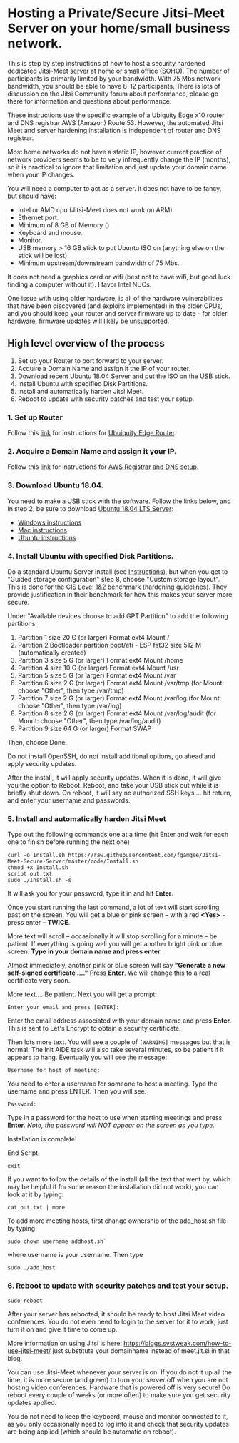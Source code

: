 # Hosting a Private/Secure Jitsi-Meet Server on your home/small business network.

This is step by step instructions of how to host a security hardened dedicated Jitsi-Meet server at home or small office (SOHO).  The number of participants is primarily limited by your bandwidth.  With 75 Mbs network bandwidth, you should be able to have 8-12 participants.  There is lots of discussion on the Jitsi Community forum about performance, please go there for information and questions about performance.

These instructions use the specific example of a Ubiquity Edge x10 router and DNS registrar AWS (Amazon) Route 53.   However, the automated Jitsi Meet and server hardening installation is independent of router and DNS registrar.

Most home networks do not have a static IP, however current practice of network providers seems to be to very infrequently change the IP (months), so it is practical to ignore that limitation and just update your domain name when your IP changes.

You will need a computer to act as a server.  It does not have to be fancy, but should have:
* Intel or AMD cpu (Jitsi-Meet does not work on ARM)
* Ethernet port.
* Minimum of 8 GB of Memory ()
* Keyboard and mouse.
* Monitor.
* USB memory > 16 GB stick to put Ubuntu ISO on (anything else on the stick will be lost).
* Minimum upstream/downstream bandwidth of 75 Mbs.

It does not need a graphics card or wifi (best not to have wifi, but good luck finding a computer without it).  I favor Intel NUCs.   

One issue with using older hardware, is all of the hardware vulnerabilities that have been discovered (and exploits implemented) in the older CPUs, and you should keep your router and server firmware up to date - for older hardware, firmware updates will likely be unsupported.

## High level overview of the process

1. Set up your Router to port forward to your server.
2. Acquire a Domain Name and assign it the IP of  your router.
3. Download recent Ubuntu 18.04 Server and put the ISO on the USB stick.
4. Install Ubuntu with specified Disk Partitions.
5. Install and automatically harden Jitsi Meet.
6. Reboot to update with security patches and test your setup.

### 1. Set up Router
<!--- change master to branchname, or vis-a-versus when branching/merging -->
Follow this [link](https://github.com/fgamgee/Jitsi-Meet-Secure-Server/blob/master/Documents/ubiquity_edge_setup.md) for instructions for [Ubuiquity Edge Router](https://github.com/fgamgee/Jitsi-Meet-Secure-Server/blob/master/Documents/ubiquity_edge_setup.md).

### 2. Acquire a Domain Name and assign it your IP.
<!--- change master to branchname, or vis-a-versus when branching/merging -->
Follow this [link](https://github.com/fgamgee/Jitsi-Meet-Secure-Server/blob/master/Documents/AWS_Domain_name.md) for instructions for [AWS Registrar and DNS setup](https://github.com/fgamgee/Jitsi-Meet-Secure-Server/blob/master/Documents/AWS_Domain_name.md).

### 3. Download Ubuntu 18.04.

You need to make a USB stick with the software.  Follow the links below, and in step 2, be sure to download [Ubuntu 18.04 LTS Server](https://releases.ubuntu.com/18.04/):

* [Windows instructions](https://ubuntu.com/tutorials/tutorial-create-a-usb-stick-on-windows#1-overview)
* [Mac instructions](https://ubuntu.com/tutorials/create-a-usb-stick-on-macos#1-overview)
* [Ubuntu instructions](https://ubuntu.com/tutorials/create-a-usb-stick-on-ubuntu#1-overview)


### 4. Install Ubuntu with specified Disk Partitions.

Do a standard Ubuntu Server install (see [Instructions](https://ubuntu.com/tutorials/install-ubuntu-server#1-overview)), but when you get to "Guided storage configuration" step 8, choose "Custom storage layout".  This is done for the [CIS Level 1&2 benchmark](https://www.cisecurity.org/benchmark/ubuntu_linux/) (hardening guidelines).  They provide justification in their benchmark for how this makes your server more secure.

Under "Available devices choose to add GPT Partition" to add the following partitions.

1. Partition 1 size 20 G (or larger) Format ext4 Mount /
2. Partition 2 Bootloader partition boot/efi - ESP fat32 size 512 M (automatically created)
3. Partition 3 size 5 G (or larger) Format ext4 Mount /home
4. Partition 4 size 10 G (or larger) Format ext4 Mount /usr
5. Partition 5 size 5 G (or larger) Format ext4 Mount /var
6. Partition 6 size 2 G (or larger) Format ext4 Mount /var/tmp (for Mount: choose "Other", then type /var/tmp)
7. Partition 7 size 2 G (or larger) Format ext4 Mount /var/log (for Mount: choose "Other", then type /var/log)
8. Partition 8 size 2 G (or larger) Format ext4 Mount /var/log/audit (for Mount: choose "Other", then type /var/log/audit)
9. Partition 9 size 64 G (or larger) Format SWAP

Then, choose Done.

Do not install OpenSSH, do not install additional options, go ahead and apply security updates.

After the install, it will apply security updates. When it is done, it will give you the option to Reboot. Reboot, and take your USB stick out while it is briefly shut down.  On reboot, it will say no authorized SSH keys....  hit return, and enter your username and passwords.

### 5. Install and automatically harden Jitsi Meet

<!--- Use -b branchname if using a development branch -->
Type out the following commands one at a time (hit Enter and wait for each one to finish before running the next one)
```
curl -o Install.sh https://raw.githubusercontent.com/fgamgee/Jitsi-Meet-Secure-Server/master/code/Install.sh
chmod +x Install.sh
script out.txt
sudo ./Install.sh -s
```
It will ask you for your password, type it in and hit **Enter**.

Once you start running the last command, a lot of text will start scrolling past on the screen. You will get a blue or pink screen – with a red **\<Yes\>** - press enter – **TWICE**.


More text will scroll – occasionally it will stop scrolling for a minute – be patient. If everything is going well you will get another bright pink or blue screen. **Type in your domain name and press enter.**

Almost immediately, another pink or blue screen will say **"Generate a new self-signed certificate …."** Press **Enter**. We will change this to a real certificate very soon.

More text…. Be patient. Next you will get a prompt:
```
Enter your email and press [ENTER]:
```
Enter the email address associated with your domain name and press **Enter**. This is sent to Let's Encrypt to obtain a security certificate.

Then lots more text. You will see a couple of  ```[WARNING]``` messages but that is normal. The Init AIDE task will also take several minutes, so be patient if it appears to hang.
Eventually you will see the message:
```
Username for host of meeting:
```
You need to enter a username for someone to host a meeting.  Type the username and press ENTER.  Then you will see:

```
Password:
```
Type in a password for the host to use when starting meetings and press **Enter**.  *Note, the password will *NOT* appear on the screen as you type.*

Installation is complete!

End Script.

```
exit
```

If you want to follow the details of the install (all the text that went by, which may be helpful if for some reason the installation did not work), you can look at it by typing:

```
cat out.txt | more
```

To add more meeting hosts, first change ownership of the add_host.sh file by typing

```
sudo chown username addhost.sh`
```
where username is your username.  Then type
```
sudo ./add_host
```


### 6. Reboot to update with security patches and test your setup.

```
sudo reboot
```

After your server has rebooted, it should be ready to host Jitsi Meet video conferences.  You do not even need to login to the server for it to work, just turn it on and give it time to come up.

More information on using Jitsi is here: https://blogs.systweak.com/how-to-use-jitsi-meet/ just substitute your domainname instead of meet.jit.si in that blog.  

You can use Jitsi-Meet whenever your server is on.  If you do not it up all the time, it is more secure (and green) to turn your server off when you are not hosting video conferences.  Hardware that is powered off is very secure!  Do reboot every couple of weeks (or more often) to make sure you get security updates applied.

You do not need to keep the keyboard, mouse and monitor connected to it, as you only occasionally need to log into it and check that security updates are being applied (which should be automatic on reboot).
